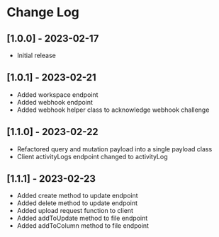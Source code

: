 # Change Log

## [1.0.0] - 2023-02-17

- Initial release

## [1.0.1] - 2023-02-21

- Added workspace endpoint
- Added webhook endpoint
- Added webhook helper class to acknowledge webhook challenge

## [1.1.0] - 2023-02-22

- Refactored query and mutation payload into a single payload class
- Client activityLogs endpoint changed to activityLog

## [1.1.1] - 2023-02-23
- Added create method to update endpoint
- Added delete method to update endpoint
- Added upload request function to client
- Added addToUpdate method to file endpoint
- Added addToColumn method to file endpoint
